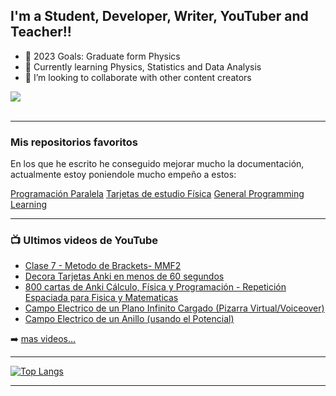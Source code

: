 ## I'm a Student, Developer, Writer, YouTuber and Teacher!!
- 🥅 2023 Goals: Graduate form Physics
- 🌱 Currently learning Physics, Statistics and Data Analysis 
- 👯 I’m looking to collaborate with other content creators

<a href="https://www.youtube.com/c/floresenhalloween">
  <img align="center" src="https://github-readme-stats.vercel.app/api?username=fbientrigo&show_icons=true&theme=synthwave" />
</a>

<br/>

<br />

---

### Mis repositorios favoritos
En los que he escrito he conseguido mejorar mucho la documentación, actualmente estoy poniendole mucho empeño a estos:

[Programación Paralela](https://github.com/fbientrigo/parallel_progamming_2023_C)
[Tarjetas de estudio Física](https://github.com/fbientrigo/estudia-con-anki-fisica)
[General Programming Learning](https://github.com/fbientrigo/learningprogamation)

---

### 📺 Ultimos videos de YouTube

<!-- YOUTUBE:START -->
- [Clase 7 - Metodo de Brackets- MMF2](https://www.youtube.com/watch?v=bpf3WqtpqHg)
- [Decora Tarjetas Anki en menos de 60 segundos](https://www.youtube.com/watch?v=R8LQPpWlW_4)
- [800 cartas de Anki Cálculo, Física y Programación - Repetición Espaciada para Fisica y Matematicas](https://www.youtube.com/watch?v=mlWHKuN47YQ)
- [Campo Electrico de un Plano Infinito Cargado &lpar;Pizarra Virtual/Voiceover&rpar;](https://www.youtube.com/watch?v=DcYFQ6EiJ5M)
- [Campo Electrico de un Anillo &lpar;usando el Potencial&rpar;](https://www.youtube.com/watch?v=hzyl9EE7asQ)
<!-- YOUTUBE:END -->

➡️ [mas videos...](https://www.youtube.com/c/floresenhalloween)

---

[![Top Langs](https://github-readme-stats.vercel.app/api/top-langs/?username=fbientrigo&layout=compact)](https://github.com/anuraghazra/github-readme-stats)

---


[website]: https://www.youtube.com/c/floresenhalloween
[youtube]: https://youtu.be/mlWHKuN47YQ
[instagram]: https://www.instagram.com/floresenhalloween/
[linkedin]: https://www.linkedin.com/in/fabian-trigo-769245197/
